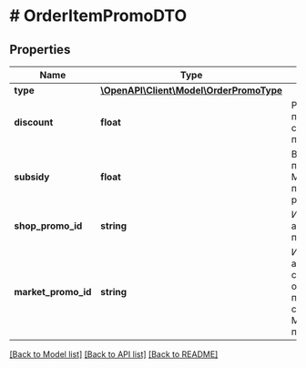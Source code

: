 # # OrderItemPromoDTO

## Properties

Name | Type | Description | Notes
------------ | ------------- | ------------- | -------------
**type** | [**\OpenAPI\Client\Model\OrderPromoType**](OrderPromoType.md) |  |
**discount** | **float** | Размер пользовательской скидки в валюте покупателя. | [optional]
**subsidy** | **float** | Вознаграждение продавцу от Маркета за товар, проданный в рамках акции. |
**shop_promo_id** | **string** | Идентификатор акции поставщика. | [optional]
**market_promo_id** | **string** | Идентификатор акции в рамках соглашения на оказание услуг по продвижению сервиса между Маркетом и продавцом. | [optional]

[[Back to Model list]](../../README.md#models) [[Back to API list]](../../README.md#endpoints) [[Back to README]](../../README.md)
